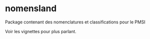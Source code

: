 # nomensland

Package contenant des nomenclatures et classifications pour le PMSI

Voir les vignettes pour plus parlant.

